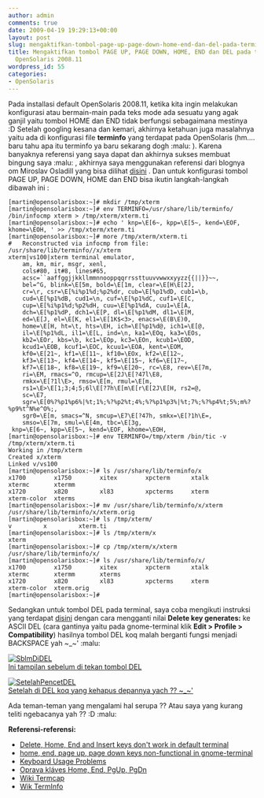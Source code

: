```yaml
---
author: admin
comments: true
date: 2009-04-19 19:29:13+00:00
layout: post
slug: mengaktifkan-tombol-page-up-page-down-home-end-dan-del-pada-terminal-di-opensolaris-200811
title: Mengaktifkan tombol PAGE UP, PAGE DOWN, HOME, END dan DEL pada terminal di
  OpenSolaris 2008.11
wordpress_id: 55
categories:
- OpenSolaris
---
```


Pada installasi default OpenSolaris 2008.11, ketika kita ingin melakukan konfigurasi atau bermain-main pada teks mode ada sesuatu yang agak ganjil  yaitu tombol HOME dan END tidak berfungsi sebagaimana mestinya :D Setelah googling kesana dan kemari, akhirnya ketahuan juga masalahnya yaitu ada di konfigurasi file **terminfo** yang terdapat pada OpenSolaris (hm.... baru tahu apa itu terminfo ya baru sekarang dogh :malu: ). Karena banyaknya referensi yang saya dapat dan akhirnya sukses membuat bingung saya :malu: , akhirnya saya menggunakan referensi dari blognya om Miroslav Osladill yang bisa dilihat [disini](http://www.osladil.cz/oprava-kl%C3%A1ves-home-end-pgup-pgdn) . Dan untuk konfigurasi tombol PAGE UP, PAGE DOWN, HOME dan END bisa ikutin langkah-langkah dibawah ini :

    
    
    [martin@opensolarisbox:~]# mkdir /tmp/xterm
    [martin@opensolarisbox:~]# env TERMINFO=/usr/share/lib/terminfo/ /bin/infocmp xterm > /tmp/xterm/xterm.ti
    [martin@opensolarisbox:~]# echo ' knp=\E[6~, kpp=\E[5~, kend=\EOF, khome=\EOH, ' >> /tmp/xterm/xterm.ti
    [martin@opensolarisbox:~]# more /tmp/xterm/xterm.ti
    #	Reconstructed via infocmp from file: /usr/share/lib/terminfo//x/xterm
    xterm|vs100|xterm terminal emulator,
    	am, km, mir, msgr, xenl,
    	cols#80, it#8, lines#65,
    	acsc=``aaffggjjkkllmmnnooppqqrrssttuuvvwwxxyyzz{{||}}~~,
    	bel=^G, blink=\E[5m, bold=\E[1m, clear=\E[H\E[2J,
    	cr=\r, csr=\E[%i%p1%d;%p2%dr, cub=\E[%p1%dD, cub1=\b,
    	cud=\E[%p1%dB, cud1=\n, cuf=\E[%p1%dC, cuf1=\E[C,
    	cup=\E[%i%p1%d;%p2%dH, cuu=\E[%p1%dA, cuu1=\E[A,
    	dch=\E[%p1%dP, dch1=\E[P, dl=\E[%p1%dM, dl1=\E[M,
    	ed=\E[J, el=\E[K, el1=\E[1K$<3>, enacs=\E(B\E)0,
    	home=\E[H, ht=\t, hts=\EH, ich=\E[%p1%d@, ich1=\E[@,
    	il=\E[%p1%dL, il1=\E[L, ind=\n, ka1=\EOq, ka3=\EOs,
    	kb2=\EOr, kbs=\b, kc1=\EOp, kc3=\EOn, kcub1=\EOD,
    	kcud1=\EOB, kcuf1=\EOC, kcuu1=\EOA, kent=\EOM,
    	kf0=\E[21~, kf1=\E[11~, kf10=\EOx, kf2=\E[12~,
    	kf3=\E[13~, kf4=\E[14~, kf5=\E[15~, kf6=\E[17~,
    	kf7=\E[18~, kf8=\E[19~, kf9=\E[20~, rc=\E8, rev=\E[7m,
    	ri=\EM, rmacs=^O, rmcup=\E[2J\E[?47l\E8,
    	rmkx=\E[?1l\E>, rmso=\E[m, rmul=\E[m,
    	rs1=\E>\E[1;3;4;5;6l\E[?7h\E[m\E[r\E[2J\E[H, rs2=@,
    	sc=\E7,
    	sgr=\E[0%?%p1%p6%|%t;1%;%?%p2%t;4%;%?%p1%p3%|%t;7%;%?%p4%t;5%;m%?%p9%t^N%e^O%;,
    	sgr0=\E[m, smacs=^N, smcup=\E7\E[?47h, smkx=\E[?1h\E=,
    	smso=\E[7m, smul=\E[4m, tbc=\E[3g,
     knp=\E[6~, kpp=\E[5~, kend=\EOF, khome=\EOH,
    [martin@opensolarisbox:~]# env TERMINFO=/tmp/xterm /bin/tic -v /tmp/xterm/xterm.ti
    Working in /tmp/xterm
    Created x/xterm
    Linked v/vs100
    [martin@opensolarisbox:~]# ls /usr/share/lib/terminfo/x
    x1700        x1750        xitex        xpcterm      xtalk        xtermc       xtermm
    x1720        x820         xl83         xpcterms     xterm        xterm-color  xterms
    [martin@opensolarisbox:~]# mv /usr/share/lib/terminfo/x/xterm /usr/share/lib/terminfo/x/xterm.orig
    [martin@opensolarisbox:~]# ls /tmp/xterm/
    v         x         xterm.ti
    [martin@opensolarisbox:~]# ls /tmp/xterm/x
    xterm
    [martin@opensolarisbox:~]# cp /tmp/xterm/x/xterm /usr/share/lib/terminfo/x/
    [martin@opensolarisbox:~]# ls /usr/share/lib/terminfo/x/
    x1700        x1750        xitex        xpcterm      xtalk        xtermc       xtermm       xterms
    x1720        x820         xl83         xpcterms     xterm        xterm-color  xterm.orig
    [martin@opensolarisbox:~]#
    


<!-- more -->
Sedangkan untuk tombol DEL pada terminal, saya coba mengikuti instruksi yang terdapat [disini](http://defect.opensolaris.org/bz/show_bug.cgi?id=3090) dengan cara mengganti nilai **Delete key generates:** ke ASCII DEL (cara gantinya yaitu pada gnome-terminal klik **Edit > Profile > Compatibility**) hasilnya tombol DEL koq malah berganti fungsi menjadi BACKSPACE yah ~_~' :malu:

[![SblmDiDEL](http://farm4.static.flickr.com/3656/3456056645_b2e0e9982f.jpg)  
Ini tampilan sebelum di tekan tombol DEL](http://www.flickr.com/photos/10243554@N02/3456056645/)

[![SetelahPencetDEL](http://farm4.static.flickr.com/3648/3456056649_5fe1f3307c.jpg)  
Setelah di DEL koq yang kehapus depannya yach ?? ~_~' ](http://www.flickr.com/photos/10243554@N02/3456056649/)


Ada teman-teman yang mengalami hal serupa ?? Atau saya yang kurang teliti ngebacanya yah ?? :D :malu:

**Referensi-referensi:**
- [Delete, Home, End and Insert keys don't work in default terminal](http://defect.opensolaris.org/bz/show_bug.cgi?id=3090)
- [home, end, page up, page down keys non-functional in gnome-terminal](http://defect.opensolaris.org/bz/show_bug.cgi?id=5574)
- [Keyboard Usage Problems](http://tech.groups.yahoo.com/group/solarisx86/message/19865)
- [Oprava kláves Home, End, PgUp, PgDn](http://www.osladil.cz/oprava-kl%C3%A1ves-home-end-pgup-pgdn)
- [Wiki Termcap](http://en.wikipedia.org/wiki/Termcap)
- [Wik TermInfo](http://en.wikipedia.org/wiki/Terminfo)
